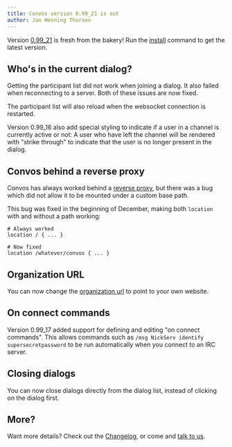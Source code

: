 ```yaml
---
title: Convos version 0.99_21 is out
author: Jan Henning Thorsen
---
```


Version [0.99_21](https://github.com/convos-chat/convos/tree/stable) is fresh
from the bakery! Run the
[install](/doc/start#quick-start-guide) command to get the
latest version.

## Who's in the current dialog?

<!--more-->

Getting the participant list did not work when joining a dialog. It also
failed when reconnecting to a server. Both of these issues are now fixed.

The participant list will also reload when the websocket connection is
restarted.

Version 0.99_16 also add special styling to indicate if a user in a channel is
currently active or not: A user who have left the channel will be rendered
with "strike through" to indicate that the user is no longer present in the
dialog.

## Convos behind a reverse proxy

Convos has always worked behind a
[reverse proxy](/doc/faq#can-convos-run-behind-behind-my-favorite-web-server),
but there was a bug which did not allow it to be mounted under a custom base
path.

This bug was fixed in the beginning of December, making both `location` with and
without a path working:

    # Always worked
    location / { ... }

    # Now fixed
    location /whatever/convos { ... }

## Organization URL

You can now change the
[organization url](/doc/config#convosorganizationurl) to point to your
own website.

## On connect commands

Version 0.99_17 added support for defining and editing "on connect commands".
This allows commands such as `/msg NickServ identify supersecretpassword` to be
run automatically when you connect to an IRC server.

## Closing dialogs

You can now close dialogs directly from the dialog list, instead of clicking
on the dialog first.

## More?

Want more details? Check out the
[Changelog](https://github.com/convos-chat/convos/blob/master/Changes), or come
and [talk to us](/doc#get-in-touch).
